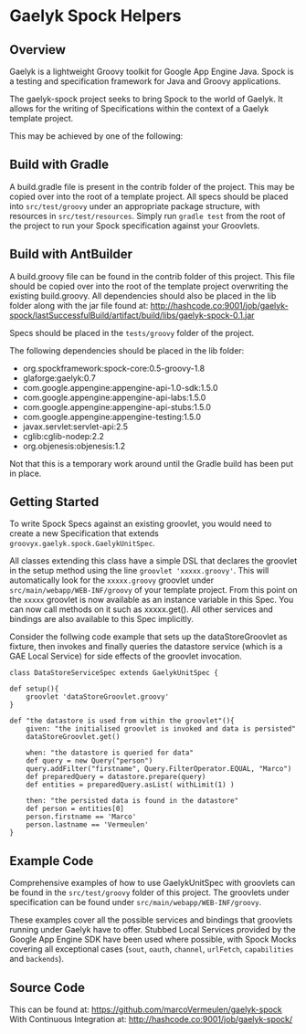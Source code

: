 # Gaelyk Spock Helpers

## Overview
Gaelyk is a lightweight Groovy toolkit for Google App Engine Java. Spock is a testing and specification framework for Java and Groovy applications.

The gaelyk-spock project seeks to bring Spock to the world of Gaelyk. It allows for the writing of Specifications within the context of a Gaelyk template project.

This may be achieved by one of the following:

## Build with Gradle
A build.gradle file is present in the contrib folder of the project. This may be copied over into the root of a template project. All specs should be placed into `src/test/groovy` under an appropriate package structure, with resources in `src/test/resources`. Simply run `gradle test` from the root of the project to run your Spock specification against your Groovlets.

## Build with AntBuilder
A build.groovy file can be found in the contrib folder of this project. This file should be copied over into the root of the template project overwriting the existing build.groovy. All dependencies should also be placed in the lib folder along with the jar file found at:
<http://hashcode.co:9001/job/gaelyk-spock/lastSuccessfulBuild/artifact/build/libs/gaelyk-spock-0.1.jar>

Specs should be placed in the `tests/groovy` folder of the project.

The following dependencies should be placed in the lib folder:

* org.spockframework:spock-core:0.5-groovy-1.8
* glaforge:gaelyk:0.7
* com.google.appengine:appengine-api-1.0-sdk:1.5.0
* com.google.appengine:appengine-api-labs:1.5.0
* com.google.appengine:appengine-api-stubs:1.5.0
* com.google.appengine:appengine-testing:1.5.0
* javax.servlet:servlet-api:2.5
* cglib:cglib-nodep:2.2
* org.objenesis:objenesis:1.2


Not that this is a temporary work around until the Gradle build has been put in place.

## Getting Started

To write Spock Specs against an existing groovlet, you would need to create a new Specification that extends `groovyx.gaelyk.spock.GaelykUnitSpec`.

All classes extending this class have a simple DSL that declares the groovlet in the setup method using the line `groovlet 'xxxxx.groovy'`. This will automatically look for the `xxxxx.groovy` groovlet under `src/main/webapp/WEB-INF/groovy` of your template project. From this point on the `xxxxx` groovlet is now available as an instance variable in this Spec. You can now call methods on it such as xxxxx.get(). All other services and bindings are also available to this Spec implicitly.

Consider the follwing code example that sets up the dataStoreGroovlet as fixture, then invokes and finally queries the datastore service (which is a GAE Local Service) for side effects of the groovlet invocation.

    class DataStoreServiceSpec extends GaelykUnitSpec {
    
    def setup(){
        groovlet 'dataStoreGroovlet.groovy'
    }
    
    def "the datastore is used from within the groovlet"(){
        given: "the initialised groovlet is invoked and data is persisted"
        dataStoreGroovlet.get()
        
        when: "the datastore is queried for data"
        def query = new Query("person")
        query.addFilter("firstname", Query.FilterOperator.EQUAL, "Marco")
        def preparedQuery = datastore.prepare(query)
        def entities = preparedQuery.asList( withLimit(1) )
        
        then: "the persisted data is found in the datastore"
        def person = entities[0]
        person.firstname == 'Marco'
        person.lastname == 'Vermeulen'
    }
    

## Example Code

Comprehensive examples of how to use GaelykUnitSpec with groovlets can be found in the `src/test/groovy` folder of this project. The groovlets under specification can be found under `src/main/webapp/WEB-INF/groovy`.

These examples cover all the possible services and bindings that groovlets running under Gaelyk have to offer. Stubbed Local Services provided by the Google App Engine SDK have been used where possible, with Spock Mocks covering all exceptional cases (`sout`, `oauth`, `channel`, `urlFetch`, `capabilities` and `backends`).

## Source Code
This can be found at:
    <https://github.com/marcoVermeulen/gaelyk-spock>
With Continuous Integration at:
	<http://hashcode.co:9001/job/gaelyk-spock/>	
	

